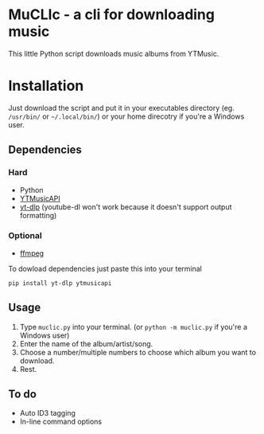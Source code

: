 # MuCLIc - a cli for downloading music
This little Python script downloads music albums from YTMusic.


# Installation

Just download the script and put it in your executables directory (eg. `/usr/bin/` or `~/.local/bin/`) or your home direcotry if you're a Windows user.

## Dependencies

### Hard
 - Python
 - [YTMusicAPI](https://github.com/sigma67/ytmusicapi)
 - [yt-dlp](https://github.com/yt-dlp/yt-dlp) (youtube-dl won't work because it doesn't support output formatting)
 
### Optional
 - [ffmpeg](https://github.com/FFmpeg/FFmpeg)


 
 To dowload dependencies just paste this into your terminal

    pip install yt-dlp ytmusicapi

## Usage

 1. Type `muclic.py` into your terminal. (or `python -m muclic.py` if you're a Windows user)
 2. Enter the name of the album/artist/song.
 3. Choose a number/multiple numbers to choose which album you want to download.
 4. Rest.

## To do

 - Auto ID3 tagging
 - In-line command options
